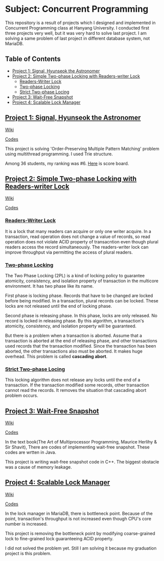 # Subject: Concurrent Programming

This repository is a result of projects which I designed and implemented in Concurrent Programming class at Hanyang University. I conducted first three projects very well, but it was very hard to solve last project. I am solving a same problem of last project in different database system, not MariaDB.

## Table of Contents

* [Project 1: Signal, Hyunseok the Astronomer](#project-1-signal-hyunseok-the-astronomer)
* [Project 2: Simple Two\-phase Locking with Readers\-writer Lock](#project-2-simple-two-phase-locking-with-readers-writer-lock)
  * [Readers\-Writer Lock](#readers-writer-lock)
  * [Two\-phase Locking](#two-phase-locking)
  * [Strict Two\-phase Locing](#strict-two-phase-locing)
* [Project 3: Wait\-Free Snapshot](#project-3-wait-free-snapshot)
* [Project 4: Scalable Lock Manager](#project-4-scalable-lock-manager)

## [Project 1: Signal, Hyunseok the Astronomer](#table-of-contents)

[Wiki](https://github.com/hrzon/Class_ConcurrentProgramming/wiki/project1)

[Codes](https://github.com/hrzon/Class_ConcurrentProgramming/tree/master/project1)

This project is solving 'Order-Preserving Multiple Pattern Matching' problem using multithread programming. I used Trie structure.

Among 36 students, my ranking was #6. [Here](https://archive.is/at7oY) is score board.

## [Project 2: Simple Two-phase Locking with Readers-writer Lock](#table-of-contents)

[Wiki](https://github.com/hrzon/Class_ConcurrentProgramming/wiki/project2)

[Codes](https://github.com/hrzon/Class_ConcurrentProgramming/tree/master/project2)

### [Readers-Writer Lock](#table-of-contents)

It is a lock that many readers can acquire or only one writer acquire. In a transaction, read operation does not change a value of records, so read operation does not violate ACID property of transacntion even though plural readers access the record simultaneously. The readers-writer lock can improve throughput via permitting the access of plural readers.

### [Two-phase Locking](#table-of-contents)

The Two Phase Locking (2PL) is a kind of locking policy to guarantee atomicity, consistency, and isolation property of transaction in the multicore environment. It has two phase like its name.

First phase is locking phase. Records that have to be changed are locked before being modified. In a transaction, plural records can be locked. These locks are not released until the end of locking phase.

Second phase is releasing phase. In this phase, locks are only released. No record is locked in releasing phase. By this algorithm, a transaction's atomicity, consistency, and isolation property will be guaranteed.

But there is a problem when a transaction is aborted. Assume that a transaction is aborted at the end of releasing phase, and other transactions used records that the transaction modified. Since the transaction has been aborted, the other transactions also must be aborted. It makes huge overhead. This problem is called **cascading abort**.

### [Strict Two-phase Locing](#table-of-contents)

This locking algorithm does not release any locks until the end of a transaction. If the transaction modified some records, other transaction cannot read the records. It removes the situation that cascading abort problem occurs.

## [Project 3: Wait-Free Snapshot](#table-of-contents)

[Wiki](https://github.com/hrzon/Class_ConcurrentProgramming/wiki/project3)

[Codes](https://github.com/hrzon/Class_ConcurrentProgramming/tree/master/project3)

In the text book(The Art of Multiprocessor Programming, Maurice Herlihy & Sir Shavit), There are codes of implementing wait-free snapshot. These codes are wrtten in Java.

This project is writing wait-free snapshot code in C++. The biggest obstacle was a cause of memory leakage.

## [Project 4: Scalable Lock Manager](#table-of-contents)

[Wiki](https://github.com/hrzon/Class_ConcurrentProgramming/wiki/project4)

[Codes](https://github.com/hrzon/Class_ConcurrentProgramming/tree/master/project4/mariadb)

In the lock manager in MariaDB, there is bottleneck point. Because of the point, transaction's throughput is not increased even though CPU's core number is increased.

This project is removing the bottleneck point by modifying coarse-grained lock to fine-grained lock guaranteeing ACID property.

I did not solved the problem yet. Still I am solving it because my graduation project is this problem.

